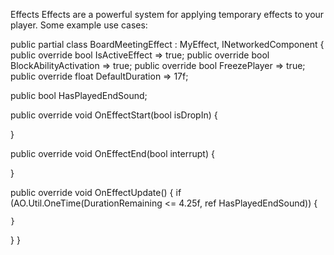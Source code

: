 Effects
Effects are a powerful system for applying temporary effects to your player. Some example use cases:

public partial class BoardMeetingEffect : MyEffect, INetworkedComponent
{
  public override bool IsActiveEffect => true;
  public override bool BlockAbilityActivation => true;
  public override bool FreezePlayer => true;
  public override float DefaultDuration => 17f;

  public bool HasPlayedEndSound;

  public override void OnEffectStart(bool isDropIn)
  {

  }

  public override void OnEffectEnd(bool interrupt)
  {

  }

  public override void OnEffectUpdate()
  {
    if (AO.Util.OneTime(DurationRemaining <= 4.25f, ref HasPlayedEndSound))
    {

    }
  }
}
